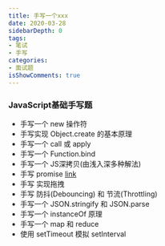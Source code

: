 ```yaml
---
title: 手写一个xxx
date: 2020-03-28
sidebarDepth: 0
tags:
- 笔试
- 手写
categories:
- 面试题
isShowComments: true
---
```


### JavaScript基础手写题

- 手写一个 new 操作符
- 手写实现 Object.create 的基本原理
- 手写一个 call 或 apply
- 手写一个 Function.bind
- 手写一个 JS深拷贝(由浅入深多种解法)
- 手写 promise [link]()
- 手写 实现拖拽
- 手写 防抖(Debouncing) 和 节流(Throttling)
- 手写一个 JSON.stringify 和 JSON.parse
- 手写一个 instanceOf 原理
- 手写一个 map 和 reduce
- 使用 setTimeout 模拟 setInterval




